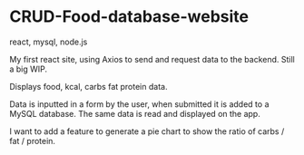 # CRUD-Food-database-website
react, mysql, node.js

My first react site, using Axios to send and request data to the backend. Still a big WIP.

Displays food, kcal, carbs fat protein data.

Data is inputted in a form by the user, when submitted it is added to a MySQL database.
The same data is read and displayed on the app.

I want to add a feature to generate a pie chart to show the ratio of carbs / fat / protein.
